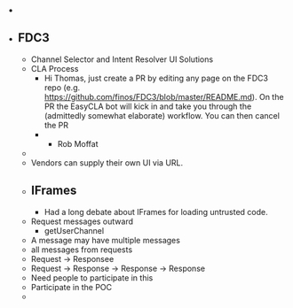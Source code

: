 -
- ## FDC3
	- Channel Selector and Intent Resolver UI Solutions
	- CLA Process
		- Hi Thomas, just create a PR by editing any page on the FDC3 repo (e.g. https://github.com/finos/FDC3/blob/master/README.md). On the PR the EasyCLA bot will kick in and take you through the (admittedly somewhat elaborate) workflow.  You can then cancel the PR
		- - Rob Moffat
	-
	- Vendors can supply their own UI via URL.
	- ## IFrames
		- Had a long debate about IFrames for loading untrusted code.
	- Request messages outward
		- getUserChannel
	- A message may have multiple messages
	- all messages from requests
	- Request -> Responsee
	- Request -> Response -> Response -> Response
	- Need people to participate in this
	- Participate in the POC
	-